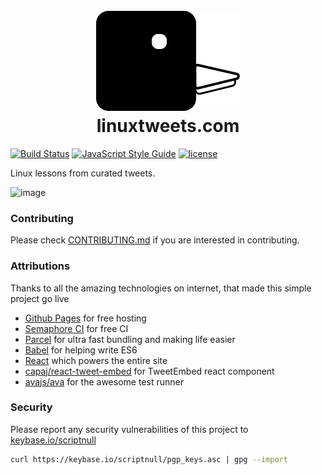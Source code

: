 <h1 align="center">
	<br>
	<img src="https://raw.githubusercontent.com/scriptnull/linuxtweets.com/master/logo.png" alt="linuxtweets.com">
	<br>
  linuxtweets.com
</h1>

[![Build Status](https://semaphoreci.com/api/v1/scriptnull/linuxtweets-com/branches/master/badge.svg)](https://semaphoreci.com/scriptnull/linuxtweets-com)
[![JavaScript Style Guide](https://img.shields.io/badge/code_style-standard-brightgreen.svg)](https://standardjs.com)
[![license](https://img.shields.io/github/license/scriptnull/linuxtweets.com.svg)](https://github.com/scriptnull/linuxtweets.com)

Linux lessons from curated tweets.

![image](https://user-images.githubusercontent.com/4211715/35772305-81d6987e-0961-11e8-9483-fa684d3b0935.png)

### Contributing
Please check [CONTRIBUTING.md](https://github.com/scriptnull/linuxtweets.com/blob/master/CONTRIBUTING.md) if you are interested in contributing.

### Attributions
Thanks to all the amazing technologies on internet, that made this simple project go live
- [Github Pages](https://pages.github.com/) for free hosting
- [Semaphore CI](http://semaphoreci.com/) for free CI
- [Parcel](https://parceljs.org/) for ultra fast bundling and making life easier
- [Babel](https://babeljs.io/) for helping write ES6
- [React](https://reactjs.org/) which powers the entire site
- [capaj/react-tweet-embed](https://github.com/capaj/react-tweet-embed) for TweetEmbed react component
- [avajs/ava](https://github.com/avajs/ava) for the awesome test runner

### Security
Please report any security vulnerabilities of this project to [keybase.io/scriptnull](https://keybase.io/scriptnull)

```bash
curl https://keybase.io/scriptnull/pgp_keys.asc | gpg --import
```

